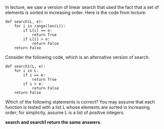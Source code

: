 In lecture, we saw a version of linear search that used the fact that a set of elements is sorted in increasing order. Here is the code from lecture:

```
def search(L, e):
    for i in range(len(L)):
        if L[i] == e:
            return True
        if L[i] > e:
            return False
    return False
```

Consider the following code, which is an alternative version of search.

```
def search1(L, e):
    for i in L:
        if i == e:
            return True
        if i > e:
            return False
    return False
```

Which of the following statements is correct? You may assume that each function is tested with a list L whose elements are sorted in increasing order; for simplicity, assume L is a list of positive integers.

**search and search1 return the same answers.** 